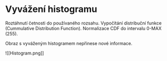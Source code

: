 # Vyvážení histogramu

Roztáhnutí četnosti do používaného rozsahu.
Vypočítání distribuční funkce (Cummulative Distribution Function).
Normalizace CDF do intervalu 0-MAX (255).

Obraz s vyváženým histogramem nepřinese nové informace.

![[Histogram.png]]
